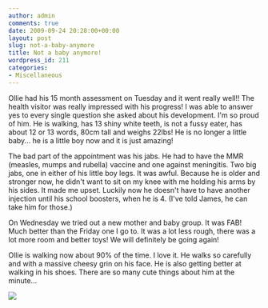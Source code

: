 ```yaml
---
author: admin
comments: true
date: 2009-09-24 20:28:00+00:00
layout: post
slug: not-a-baby-anymore
title: Not a baby anymore!
wordpress_id: 211
categories:
- Miscellaneous
---
```


Ollie had his 15 month assessment on Tuesday and it went really well!!  The health visitor was really impressed with his progress!  I was able to answer yes to every single question she asked about his development.  I'm so proud of him.  He is walking, has 13 shiny white teeth, is not a fussy eater, has about 12 or 13 words, 80cm tall and weighs 22lbs!  He is no longer a little baby... he is a little boy now and it is just amazing!

  


The bad part of the appointment was his jabs.  He had to have the MMR (measles, mumps and rubella) vaccine and one against meningitis.  Two big jabs, one in either of his little boy legs.  It was awful.  Because he is older and stronger now, he didn't want to sit on my knee with me holding his arms by his sides.  It made me upset.  Luckily now he doesn't have to have another injection until his school boosters, when he is 4.  (I've told James, he can take him for those.)

  


On Wednesday we tried out a new mother and baby group.  It was FAB!  Much better than the Friday one I go to.  It was a lot less rough, there was a lot more room and better toys!  We will definitely be going again!

  


Ollie is walking now about 90% of the time.  I love it.  He walks so carefully and with a massive cheesy grin on his face.  He is also getting better at walking in his shoes.  There are so many cute things about him at the minute... 

![](https://blogger.googleusercontent.com/tracker/251139911615938991-7161730382023209237?l=www.outmumbered.com)
